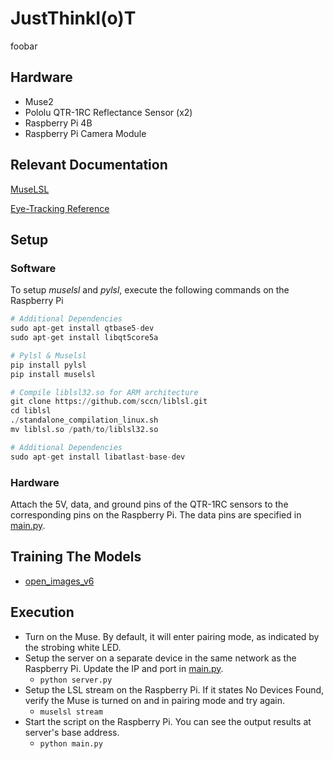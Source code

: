 # JustThinkI(o)T
foobar

## Hardware
- Muse2
- Pololu QTR-1RC Reflectance Sensor (x2)
- Raspberry Pi 4B
- Raspberry Pi Camera Module

## Relevant Documentation
[MuseLSL](https://github.com/alexandrebarachant/muse-lsl)

[Eye-Tracking Reference](https://create.arduino.cc/projecthub/H0meMadeGarbage/eye-motion-tracking-using-infrared-sensor-227467)

## Setup
### Software
To setup *muselsl* and *pylsl*, execute the following commands on the Raspberry Pi
```python
# Additional Dependencies
sudo apt-get install qtbase5-dev
sudo apt-get install libqt5core5a

# Pylsl & Muselsl
pip install pylsl
pip install muselsl

# Compile liblsl32.so for ARM architecture
git clone https://github.com/sccn/liblsl.git
cd liblsl
./standalone_compilation_linux.sh
mv liblsl.so /path/to/liblsl32.so

# Additional Dependencies
sudo apt-get install libatlast-base-dev
```

### Hardware
Attach the 5V, data, and ground pins of the QTR-1RC sensors to the corresponding pins on the Raspberry Pi. The data pins are specified in [main.py](main.py).

## Training The Models
- [open_images_v6](open_images_v6/README.md)

## Execution
- Turn on the Muse. By default, it will enter pairing mode, as indicated by the strobing white LED. 
- Setup the server on a separate device in the same network as the Raspberry Pi. Update the IP and port in [main.py](main.py).
    - ```python server.py```
- Setup the LSL stream on the Raspberry Pi. If it states No Devices Found, verify the Muse is turned on and in pairing mode and try again.
    - ```muselsl stream```
- Start the script on the Raspberry Pi. You can see the output results at server's base address.
    - ```python main.py```